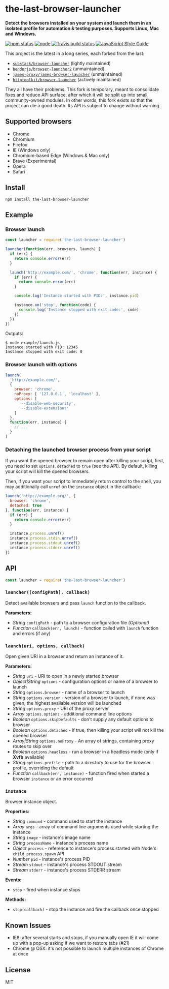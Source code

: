 # the-last-browser-launcher

**Detect the browsers installed on your system and launch them in an isolated profile for automation & testing purposes. Supports Linux, Mac and Windows.**

[![npm status](http://img.shields.io/npm/v/the-last-browser-launcher.svg)](https://www.npmjs.org/package/the-last-browser-launcher)
[![node](https://img.shields.io/node/v/the-last-browser-launcher.svg)](https://www.npmjs.org/package/the-last-browser-launcher)
[![Travis build status](https://img.shields.io/travis/com/airtap/the-last-browser-launcher.svg?label=travis)](http://travis-ci.com/airtap/the-last-browser-launcher)
[![JavaScript Style Guide](https://img.shields.io/badge/code_style-standard-brightgreen.svg)](https://standardjs.com)

This project is the latest in a long series, each forked from the last:

- [`substack/browser-launcher`](https://github.com/substack/browser-launcher) (lightly maintained)
- [`benderjs/browser-launcher2`](https://github.com/benderjs/browser-launcher2) (unmaintained).
- [`james-proxy/james-browser-launcher`](https://github.com/james-proxy/james-browser-launcher) (unmaintained)
- [`httptoolkit/browser-launcher`](https://github.com/httptoolkit/browser-launcher) (actively maintained)

They all have their problems. This fork is temporary, meant to consolidate fixes and reduce API surface, after which it will be split up into small, community-owned modules. In other words, this fork exists so that the project can die a good death. Its API is subject to change without warning.

## Supported browsers

- Chrome
- Chromium
- Firefox
- IE (Windows only)
- Chromium-based Edge (Windows & Mac only)
- Brave (Experimental)
- Opera
- Safari

## Install

```
npm install the-last-browser-launcher
```

## Example

### Browser launch

```js
const launcher = require('the-last-browser-launcher')

launcher(function(err, browsers, launch) {
  if (err) {
    return console.error(err)
  }

  launch('http://example.com/', 'chrome', function(err, instance) {
    if (err) {
      return console.error(err)
    }

    console.log('Instance started with PID:', instance.pid)

    instance.on('stop', function(code) {
      console.log('Instance stopped with exit code:', code)
    })
  })
})
```

Outputs:

```
$ node example/launch.js
Instance started with PID: 12345
Instance stopped with exit code: 0
```

### Browser launch with options

```js
launch(
  'http://example.com/',
  {
    browser: 'chrome',
    noProxy: [ '127.0.0.1', 'localhost' ],
    options: [
      '--disable-web-security',
      '--disable-extensions'
    ]
  },
  function(err, instance) {
    // ...
  }
)
```

### Detaching the launched browser process from your script

If you want the opened browser to remain open after killing your script, first, you need to set `options.detached` to `true` (see the API). By default, killing your script will kill the opened browsers.

Then, if you want your script to immediately return control to the shell, you may additionally call `unref` on the `instance` object in the callback:

```js
launch('http://example.org/', {
  browser: 'chrome',
  detached: true
}, function(err, instance) {
  if (err) {
    return console.error(err)
  }

  instance.process.unref()
  instance.process.stdin.unref()
  instance.process.stdout.unref()
  instance.process.stderr.unref()
})
```

## API

``` js
const launcher = require('the-last-browser-launcher')
```

### `launcher([configPath], callback)`

Detect available browsers and pass `launch` function to the callback.

**Parameters:**

- *String* `configPath` - path to a browser configuration file *(Optional)*
- *Function* `callback(err, launch)` - function called with `launch` function and errors (if any)

### `launch(uri, options, callback)`

Open given URI in a browser and return an instance of it.

**Parameters:**

- *String* `uri` - URI to open in a newly started browser
- *Object|String* `options` - configuration options or name of a browser to launch
- *String* `options.browser` - name of a browser to launch
- *String* `options.version` - version of a browser to launch, if none was given, the highest available version will be launched
- *String* `options.proxy` - URI of the proxy server
- *Array* `options.options` - additional command line options
- *Boolean* `options.skipDefaults` - don't supply any default options to browser
- *Boolean* `options.detached` - if true, then killing your script will not kill the opened browser
- *Array|String* `options.noProxy` - An array of strings, containing proxy routes to skip over
- *Boolean* `options.headless` - run a browser in a headless mode (only if **Xvfb** available)
- *String* `options.profile` - path to a directory to use for the browser profile, overriding the default
- *Function* `callback(err, instance)` - function fired when started a browser `instance` or an error occurred

### `instance`

Browser instance object.

**Properties:**
- *String* `command` - command used to start the instance
- *Array* `args` - array of command line arguments used while starting the instance
- *String* `image` - instance's image name
- *String* `processName` - instance's process name
- *Object* `process` - reference to instance's process started with Node's `child_process.spawn` API
- *Number* `pid` - instance's process PID
- *Stream* `stdout` - instance's process STDOUT stream
- *Stream* `stderr` - instance's process STDERR stream

**Events:**
- `stop` - fired when instance stops

**Methods:**
- `stop(callback)` - stop the instance and fire the callback once stopped

## Known Issues

- IE8: after several starts and stops, if you manually open IE it will come up with a pop-up asking if we want to restore tabs (#21)
- Chrome @ OSX: it's not possible to launch multiple instances of Chrome at once

## License

MIT
